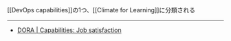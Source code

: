 [[DevOps capabilities]]の1つ、[[Climate for Learning]]に分類される

---

- [DORA | Capabilities: Job satisfaction](https://dora.dev/capabilities/job-satisfaction/)